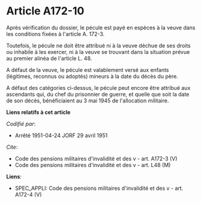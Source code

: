# Article A172-10

Après vérification du dossier, le pécule est payé en espèces à la veuve dans les conditions fixées à l'article A. 172-3.

Toutefois, le pécule ne doit être attribué ni à la veuve déchue de ses droits ou inhabile à les exercer, ni à la veuve se
trouvant dans la situation prévue au premier alinéa de l'article L. 48.

A défaut de la veuve, le pécule est valablement versé aux enfants (légitimes, reconnus ou adoptés) mineurs à la date du décès
du père.

A défaut des catégories ci-dessus, le pécule peut encore être attribué aux ascendants qui, du chef du prisonnier de guerre,
et quelle que soit la date de son décès, bénéficiaient au 3 mai 1945 de l'allocation militaire.

**Liens relatifs à cet article**

_Codifié par_:

  - Arrêté 1951-04-24 JORF 29 avril 1951

_Cite_:

  - Code des pensions militaires d'invalidité et des v - art. A172-3 (V)
  - Code des pensions militaires d'invalidité et des v - art. L48 (M)

**Liens**:

  - SPEC_APPLI: Code des pensions militaires d'invalidité et des v - art. A172-4 (V)
